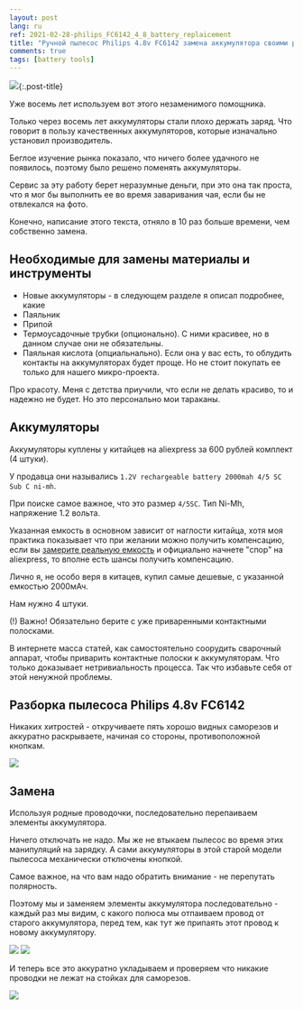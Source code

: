 ```yaml
---
layout: post
lang: ru
ref: 2021-02-28-philips_FC6142_4_8_battery_replaicement
title: "Ручной пылесос Philips 4.8v FC6142 замена аккумулятора своими руками"
comments: true
tags: [battery tools]
---
```


![](/images/philips48_assempled.jpg){:.post-title}

Уже восемь лет используем вот этого незаменимого помощника.

Только через восемь лет аккумуляторы стали плохо держать заряд. Что говорит в пользу качественных 
аккумуляторов, которые изначально установил производитель.

Беглое изучение рынка показало, что ничего более удачного не появилось, поэтому было решено 
поменять аккумуляторы. 

Сервис за эту работу берет неразумные деньги, при это она так проста, что я мог бы выполнить ее 
во время заваривания чая, если бы не отвлекался на фото.

Конечно, написание этого текста, отняло в 10 раз больше времени, чем собственно замена.

## Необходимые для замены материалы и инструменты

- Новые аккумуляторы - в следующем разделе я описал подробнее, какие
- Паяльник
- Припой
- Термоусадочные трубки (опционально). С ними красивее, но в данном случае они не обязательны.
- Паяльная кислота (опциальнально). Если она у вас есть, то облудить контакты на
аккумуляторах будет проще. Но не стоит покупать ее только для нашего микро-проекта.

Про красоту. Меня с детства приучили, что если не делать красиво, то и надежно не 
будет. Но это персонально мои тараканы.

## Аккумуляторы 

Аккумуляторы куплены у китайцев на aliexpress за 600 рублей комплект (4 штуки).

У продавца они назывались  `1.2V rechargeable battery 2000mah 4/5 SC Sub C ni-mh`.

При поиске самое важное, что это размер `4/5SC`. Тип Ni-Mh, напряжение 1.2 вольта.

Указанная емкость в основном зависит от наглости китайца, хотя моя практика показывает что 
при желании можно получить компенсацию, если вы 
[замерите реальную емкость](https://zen.yandex.ru/media/id/5b4c98de1f242d00a9b974e3/vy-uvereny-chto-kupili-kachestvennyi-akkumuliator-600061aa4e913f1758895e63) 
и официально начнете "спор" на aliexpress, то вполне есть шансы получить компенсацию.

Лично я, не особо веря в китацев, купил самые дешевые, с указанной емкостью 2000мАч.

Нам нужно 4 штуки.

(!) Важно! Обязательно берите с уже приваренными контактными полосками. 

В интернете масса
статей, как самостоятельно соорудить сварочный аппарат, чтобы приварить контактные полоски
к аккумуляторам. Что только доказывает нетривиальность процесса. Так что избавьте себя
от этой ненужной проблемы.

## Разборка пылесоса Philips 4.8v FC6142

Никаких хитростей - откручиваете пять хорошо видных саморезов и аккуратно раскрываете,
начиная со стороны, противоположной кнопкам.

![](/images/philips48_diassembled.jpg)

## Замена

Используя родные проводочки, последовательно перепаиваем элементы аккумулятора.

Ничего отключать не надо. Мы же не втыкаем пылесос во время этих манипуляций на
зарядку. А сами аккумуляторы в этой старой модели пылесоса механически отключены кнопкой.

Самое важное, на что вам надо обратить внимание - не перепутать полярность. 

Поэтому мы и заменяем элементы
аккумулятора последовательно - каждый раз мы видим, с какого полюса мы отпаиваем провод от 
старого аккумулятора, перед тем, как тут же припаять этот провод к новому аккумулятору.

![](/images/philips48_partiall_replacement.jpg)
![](/images/philips48_last_replacement.jpg)

И теперь все это аккуратно укладываем и проверяем что никакие проводки не лежат на
стойках для саморезов.

![](/images/philips48_finish_replacement.jpg)